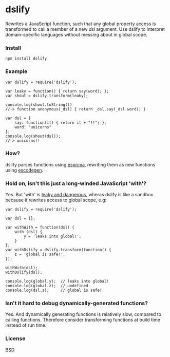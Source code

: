 # dslify

Rewrites a JavaScript function, such that any global property access is transformed to call a member of a new _dsl_ argument. Use dslify to interpret domain-specific languages without messing about in global scope.

### Install

    npm install dslify

### Example

    var dslify = require('dslify');

    var leaky = function() { return say(word); };
    var shout = dslify.transform(leaky);

    console.log(shout.toString())
    //-> function anonymous(_dsl) { return _dsl.say(_dsl.word); }

    var dsl = {
        say: function(it) { return it + "!!"; },
        word: "unicorns"
    };
    console.log(shout(dsl));
    //-> unicorns!!

### How?
dslify parses functions using [esprima](https://github.com/ariya/esprima), rewriting them as new functions using  [escodegen](https://github.com/Constellation/escodegen).

### Hold on, isn't this just a long-winded JavaScript 'with'?
Yes. But 'with' is [leaky and dangerous](http://www.yuiblog.com/blog/2006/04/11/with-statement-considered-harmful/), wheras dslify is like a sandbox because it rewrites access to global scope, e.g:

    var dslify = require('dslify');

    var dsl = {};

    var withWith = function(dsl) {
        with (dsl) {
            y = 'leaks into global!';
        }
    };
    var withDslify = dslify.transform(function() {
        z = 'global is safe!';
    });

    withWith(dsl);
    withDslify(dsl);

    console.log(global.y);  // leaks into global!
    console.log(global.z);  // undefined
    console.log(dsl.z);     // global is safe!

### Isn't it hard to debug dynamically-generated functions?
Yes. And dynamically generating functions is relatively slow, compared to calling functions. Therefore consider transforming functions at build time instead of run time.

### License
BSD
